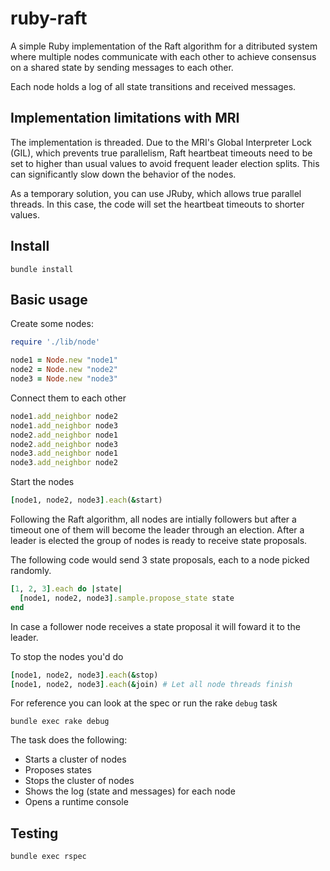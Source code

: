 # ruby-raft

A simple Ruby implementation of the Raft algorithm for a ditributed system where multiple nodes communicate with each other to achieve consensus on a shared state by sending messages to each other.

Each node holds a log of all state transitions and received messages.

## Implementation limitations with MRI

The implementation is threaded. Due to the MRI's Global Interpreter Lock (GIL), which prevents true parallelism, Raft heartbeat timeouts need to be set to higher than usual values to avoid frequent leader election splits. This can significantly slow down the behavior of the nodes.

As a temporary solution, you can use JRuby, which allows true parallel threads. In this case, the code will set the heartbeat timeouts to shorter values.

## Install

```
bundle install
```

## Basic usage

Create some nodes:
```ruby
require './lib/node'

node1 = Node.new "node1"
node2 = Node.new "node2"
node3 = Node.new "node3"
```

Connect them to each other
```ruby
node1.add_neighbor node2
node1.add_neighbor node3
node2.add_neighbor node1
node2.add_neighbor node3
node3.add_neighbor node1
node3.add_neighbor node2
```

Start the nodes

```ruby
[node1, node2, node3].each(&start)
```

Following the Raft algorithm, all nodes are intially followers but after a timeout one of them will become the leader through an election. After a leader is elected the group of nodes is ready to receive state proposals.

The following code would send 3 state proposals, each to a node picked randomly.

```ruby
[1, 2, 3].each do |state|
  [node1, node2, node3].sample.propose_state state
end
```

In case a follower node receives a state proposal it will foward it to the leader.

To stop the nodes you'd do

```ruby
[node1, node2, node3].each(&stop)
[node1, node2, node3].each(&join) # Let all node threads finish
```

For reference you can look at the spec or run the rake `debug` task

```
bundle exec rake debug
```

The task does the following:

- Starts a cluster of nodes
- Proposes states
- Stops the cluster of nodes
- Shows the log (state and messages) for each node
- Opens a runtime console

## Testing

```
bundle exec rspec
```
